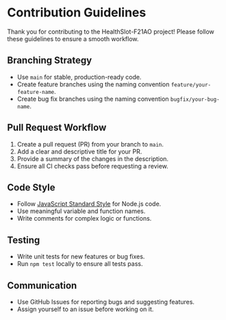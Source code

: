 # Contribution Guidelines

Thank you for contributing to the HealthSlot-F21AO project! Please follow these guidelines to ensure a smooth workflow.

## Branching Strategy
- Use `main` for stable, production-ready code.
- Create feature branches using the naming convention `feature/your-feature-name`.
- Create bug fix branches using the naming convention `bugfix/your-bug-name`.

## Pull Request Workflow
1. Create a pull request (PR) from your branch to `main`.
2. Add a clear and descriptive title for your PR.
3. Provide a summary of the changes in the description.
4. Ensure all CI checks pass before requesting a review.

## Code Style
- Follow [JavaScript Standard Style](https://standardjs.com/) for Node.js code.
- Use meaningful variable and function names.
- Write comments for complex logic or functions.

## Testing
- Write unit tests for new features or bug fixes.
- Run `npm test` locally to ensure all tests pass.

## Communication
- Use GitHub Issues for reporting bugs and suggesting features.
- Assign yourself to an issue before working on it.
